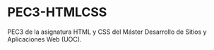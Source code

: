 # PEC3-HTMLCSS

PEC3 de la asignatura HTML y CSS del Máster Desarrollo de Sitios y Aplicaciones Web (UOC). 
